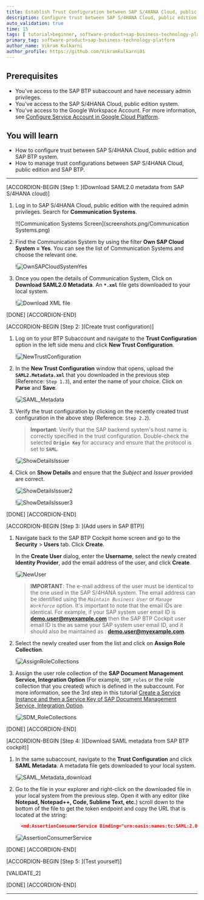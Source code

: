 ```yaml
---
title: Establish Trust Configuration between SAP S/4HANA Cloud, public edition and SAP BTP Subaccount
description: Configure trust between SAP S/4HANA Cloud, public edition and the BTP subaccount. During the configuration, you download the identity providers generated in SAP S/4HANA Cloud, public edition. You import SAML identity provider metadata into your SAP BTP Cloud Foundry account.
auto_validation: true
time: 15
tags: [ tutorial>beginner, software-product>sap-business-technology-platform, topic>Cloud, software-product>sap-document-management-service, software-product>sap-s-4hana-cloud]
primary_tag: software-product>sap-business-technology-platform
author_name: Vikram Kulkarni
author_profile: https://github.com/Vikramkulkarni01
---
```


## Prerequisites
 - You've access to the SAP BTP subaccount and have necessary admin privileges.
 - You've access to the SAP S/4HANA Cloud, public edition system.
 - You've access to the Google Workspace Account. For more information, see [Configure Service Account in Google Cloud Platform](https://help.sap.com/docs/IRPA/1154f48dd7ab430ea52badeb4359e4b4/40baf1a31fad4e86892795f7fe59d971.html).

## You will learn
  - How to configure trust between SAP S/4HANA Cloud, public edition and SAP BTP system.
  - How to manage trust configurations between SAP S/4HANA Cloud, public edition and SAP BTP.

---

[ACCORDION-BEGIN [Step 1: ](Download SAML2.0 metadata from SAP S/4HANA cloud)]
1. Log in to SAP S/4HANA Cloud, public edition with the required admin privileges. Search for **Communication Systems**.

    !![Communication Systems Screen](screenshots.png/Communication Systems.png)

2. Find the Communication System by using the filter **Own SAP Cloud System = Yes**.  You can see the list of Communication Systems and choose the relevant one.

    !![OwnSAPCloudSystemYes](screenshots.png/OwnSAPCloudSystemYes.png)

3. Once you open the details of Communication System, Click on **Download SAML2.0 Metadata**. An **`*.xml`** file gets downloaded to your local system.

    !![Download XML file](screenshots.png/DownloadXMLfile.png)


[DONE]
[ACCORDION-END]

[ACCORDION-BEGIN [Step 2: ](Create trust configuration)]
1. Log on to your BTP Subaccount and navigate to the **Trust Configuration** option in the left side menu and click **New Trust Configuration**.

    !![NewTrustConfiguration](screenshots.png/NewTrustConfiguration.png)

2. In the **New Trust Configuration** window that opens, upload the **`SAML2.Metadata.xml`** that you downloaded in the previous step (Reference: `Step 1.3`), and enter the name of your choice. Click on **Parse** and **Save**.  

    !![SAML_Metadata](screenshots.png/SAML_Metadata.png)

3. Verify the trust configuration by clicking on the recently created trust configuration in the above step (Reference: `Step 2.2`).
    >**Important**: Verify that the SAP backend system's host name is correctly specified in the trust configuration. Double-check the selected **`Origin Key`** for accuracy and ensure that the protocol is set to **`SAML`**.

    !![ShowDetailsIssuer](screenshots.png/ShowDetailsIssuer.png)

4. Click on **Show Details** and ensure that the *Subject* and *Issuer* provided are correct.

    !![ShowDetailsIssuer2](screenshots.png/ShowDetailsIssuer2.png)

    !![ShowDetailsIssuer3](screenshots.png/ShowDetailsIssuer3.png)


[DONE]
[ACCORDION-END]


[ACCORDION-BEGIN [Step 3: ](Add users in SAP BTP)]

1. Navigate back to the SAP BTP Cockpit home screen and go to the **Security** > **Users** tab. Click **Create**.

    In the **Create User** dialog, enter the **Username**, select the newly created **Identity Provider**, add the email address of the user, and click **Create**.

    !![NewUser](screenshots.png/NewUserV1.png)

    >**IMPORTANT**: The e-mail address of the user must be identical to the one used in the SAP S/4HANA system. The email address can be identified using the *`Maintain Business User`* or *`Manage Workforce`* option. It's important to note that the email IDs are identical. For example, if your SAP system user email ID is **demo.user@myexample.com** then the SAP BTP Cockpit user email ID is the as same your SAP system user email ID, and it should also be maintained as : **demo.user@myexample.com**.


2. Select the newly created user from the list and click on **Assign Role Collection**.

    !![AssignRoleCollections](screenshots.png/AssignRoleCollectionsV1.png)

3. Assign the user role collection of the **SAP Document Management Service, Integration Option** (For example, `SDM_roles` or the role collection that you created) which is defined in the subaccount. For more information, see the 3rd step in this tutorial [Create a Service Instance and then a Service Key of SAP Document Management Service, Integration Option](btp-sdm-gwi-create-serviceinstance).

    !![SDM_RoleCollections](screenshots.png/SDM_RoleCollections.png)

[DONE]
[ACCORDION-END]

[ACCORDION-BEGIN [Step 4: ](Download SAML metadata from SAP BTP cockpit)]

1. In the same subaccount, navigate to the **Trust Configuration** and click **SAML Metadata**. A metadata file gets downloaded to your local system.

    !![SAML_Metadata_download](screenshots.png/SAML_Metadata_download.png)

2. Go to the file in your explorer and right-click on the downloaded file in your local system from the previous step.  Open it with any editor (like **Notepad, Notepad++, Code, Sublime Text, etc.**) scroll down to the bottom of the file to get the token endpoint and copy the URL that is located at the string:

    ```JSON
      <md:AssertionConsumerService Binding="urn:oasis:names:tc:SAML:2.0:bindings:URI" Location="https://example.com"index="1"/>
    ```
    !![AssertionConsumerService](screenshots.png/AssertionConsumerService.png)

[DONE]
[ACCORDION-END]

[ACCORDION-BEGIN [Step 5: ](Test yourself)]

[VALIDATE_2]

[DONE]
[ACCORDION-END]


---
